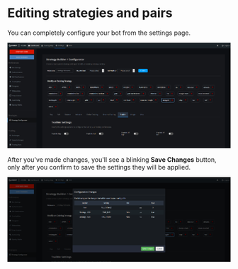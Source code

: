# Editing strategies and pairs

You can completely configure your bot from the settings page. 

![](../../.gitbook/assets/image%20%287%29.png)

  
After you've made changes, you'll see a blinking **Save Changes** button, only after you confirm to save the settings they will be applied.

![](../../.gitbook/assets/image%20%2818%29.png)



